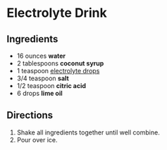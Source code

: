 # Electrolyte Drink

## Ingredients

- 16 ounces **water**
- 2 tablespoons **coconut syrup**
- 1 teaspoon [electrolyte drops](https://www.healthrangerstore.com/products/electrolyte-drops-8-fl-oz-236ml)
- 3/4 teaspoon **salt**
- 1/2 teaspoon **citric acid**
- 6 drops **lime oil**

## Directions

1. Shake all ingredients together until well combine.
1. Pour over ice.
